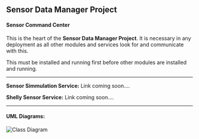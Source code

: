 ## Sensor Data Manager Project
#### Sensor Command Center 

This is the heart of the **Sensor Data Manager Project**. It is necessary in any deployment as all other modules and services look for and communicate with this. 

This must be installed and running first before other modules are installed and running. 


_______________________________________________________________________________________________________________________________________________________________________________________

**Sensor Simmulation Service:** Link coming soon....

**Shelly Sensor Service:** Link coming soon....


_______________________________________________________________________________________________________________________________________________________________________________________

#### UML Diagrams: 

![Class Diagram](http://www.plantuml.com/plantuml/proxy?src=https://raw.githubusercontent.com/CharisGrubb/SensorCommandCenter/master/Documentation/UML/SCC.puml)